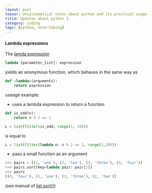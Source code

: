 ```yaml
---
layout: post
teaser: Unsystemetical notes about python and its practical usage
title: Updates about python 3
category: coding
tags: [python, note-taking]
---
```

#### Lambda expressions
The [lamda expression][lamda]
~~~python
lambda [parameter_list]: expression
~~~
yields an anonymous function, which behaves in the same way as
~~~python
def <lambda>(arguments):
    return expression
~~~
useage example:
+ uses a lambda expression to return a function

~~~python
def is_odd(n):
    return n % 2 == 1

L = list(filter(is_odd, range(1, 20)))
~~~
  is equal to
~~~python
L = list(filter(lambda n: n % 2 == 1, range(1,20)))
~~~

+ pass a small function as an argument
~~~python
>>> pairs = [(1, 'one'), (2, 'two'), (3, 'three'), (4, 'four')]
>>> pairs.sort(key=lambda pair: pair[1])
>>> pairs
[(4, 'four'), (1, 'one'), (3, 'three'), (2, 'two')]
~~~
(see manual of [list.sort()][sort])




[lamda]:https://docs.python.org/3/reference/expressions.html#lambda
[sort]:https://docs.python.org/3/library/stdtypes.html?#list.sort
